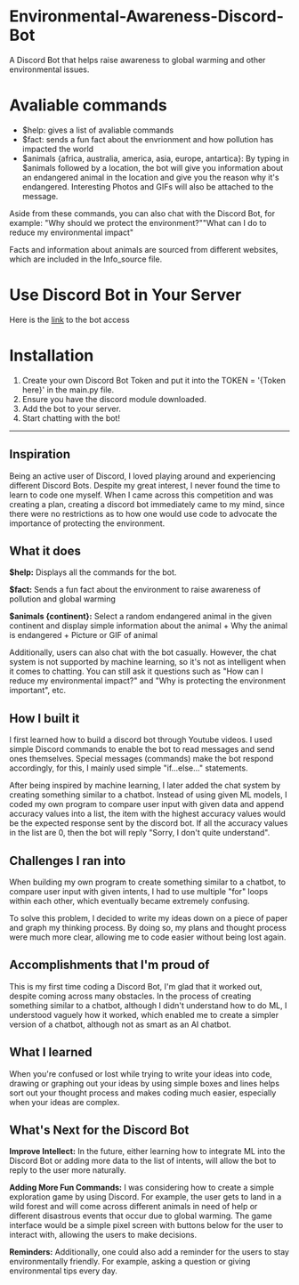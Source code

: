 # Environmental-Awareness-Discord-Bot
A Discord Bot that helps raise awareness to global warming and other environmental issues.

# Avaliable commands
* $help: gives a list of avaliable commands
* $fact: sends a fun fact about the envrionment and how pollution has impacted the world
* $animals {africa, australia, america, asia, europe, antartica}: By typing in $animals followed by a location, the bot will give you information about an endangered animal in the location and give you the reason why it's endangered. Interesting Photos and GIFs will also be attached to the message.

Aside from these commands, you can also chat with the Discord Bot, for example: "Why should we protect the environment?""What can I do to reduce my environmental impact"

Facts and information about animals are sourced from different websites, which are included in the Info_source file.

# Use Discord Bot in Your Server
Here is the <a href='https://discord.com/api/oauth2/authorize?client_id=1096833963311509574&permissions=8&scope=bot'> link</a> to the bot access

# Installation
1. Create your own Discord Bot Token and put it into the TOKEN = '{Token here}' in the main.py file.
2. Ensure you have the discord module downloaded.
3. Add the bot to your server.
4. Start chatting with the bot!
---
## __Inspiration__
Being an active user of Discord, I loved playing around and experiencing different Discord Bots. Despite my great interest, I never found the time to learn to code one myself. When I came across this competition and was creating a plan, creating a discord bot immediately came to my mind, since there were no restrictions as to how one would use code to advocate the importance of protecting the environment.

## __What it does__
**$help:** Displays all the commands for the bot.

**$fact:** Sends a fun fact about the environment to raise awareness of pollution and global warming

**$animals {continent}:** Select a random endangered animal in the given continent and display simple information about the animal + Why the animal is endangered + Picture or GIF of animal

Additionally, users can also chat with the bot casually. However, the chat system is not supported by machine learning, so it's not as intelligent when it comes to chatting. You can still ask it questions such as "How can I reduce my environmental impact?" and "Why is protecting the environment important", etc.

## __How I built it__
I first learned how to build a discord bot through Youtube videos. I used simple Discord commands to enable the bot to read messages and send ones themselves. Special messages (commands) make the bot respond accordingly, for this, I mainly used simple "if...else..." statements. 

After being inspired by machine learning, I later added the chat system by creating something similar to a chatbot. Instead of using given ML models, I coded my own program to compare user input with given data and append accuracy values into a list, the item with the highest accuracy values would be the expected response sent by the discord bot. If all the accuracy values in the list are 0, then the bot will reply "Sorry, I don't quite understand".

## __Challenges I ran into__
When building my own program to create something similar to a chatbot, to compare user input with given intents, I had to use multiple "for" loops within each other, which eventually became extremely confusing.

To solve this problem, I decided to write my ideas down on a piece of paper and graph my thinking process. By doing so, my plans and thought process were much more clear,  allowing me to code easier without being lost again.

## __Accomplishments that I'm proud of__
This is my first time coding a Discord Bot, I'm glad that it worked out, despite coming across many obstacles.
In the process of creating something similar to a chatbot, although I didn't understand how to do ML, I understood vaguely how it worked, which enabled me to create a simpler version of a chatbot, although not as smart as an AI chatbot.

## __What I learned__
When you're confused or lost while trying to write your ideas into code, drawing or graphing out your ideas by using simple boxes and lines helps sort out your thought process and makes coding much easier, especially when your ideas are complex.

## __What's Next for the Discord Bot__
**Improve Intellect:** In the future, either learning how to integrate ML into the Discord Bot or adding more data to the list of intents, will allow the bot to reply to the user more naturally.

**Adding More Fun Commands:** I was considering how to create a simple exploration game by using Discord. For example, the user gets to land in a  wild forest and will come across different animals in need of help or different disastrous events that occur due to global warming. The game interface would be a simple pixel screen with buttons below for the user to interact with, allowing the users to make decisions.

**Reminders:** Additionally, one could also add a reminder for the users to stay environmentally friendly. For example, asking a question or giving environmental tips every day.
